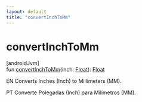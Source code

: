 ```yaml
---
layout: default
title: "convertInchToMm"
---
```


# convertInchToMm

[androidJvm]\
fun [convertInchToMm](convert-inch-to-mm.md)(inch: [Float](https://kotlinlang.org/api/core/kotlin-stdlib/kotlin/-float/index.html)): [Float](https://kotlinlang.org/api/core/kotlin-stdlib/kotlin/-float/index.html)

EN Converts Inches (Inch) to Millimeters (MM).

PT Converte Polegadas (Inch) para Milímetros (MM).